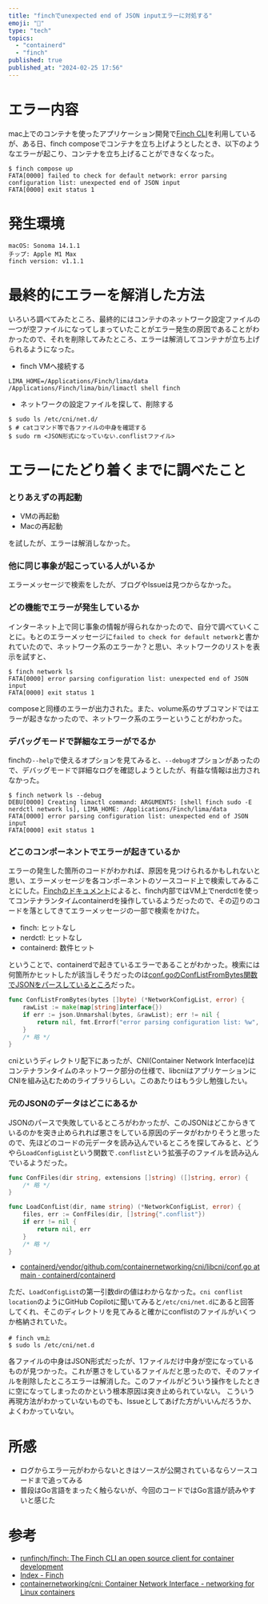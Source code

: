 ```yaml
---
title: "finchでunexpected end of JSON inputエラーに対処する"
emoji: "🔎"
type: "tech"
topics:
  - "containerd"
  - "finch"
published: true
published_at: "2024-02-25 17:56"
---
```


# エラー内容

mac上でのコンテナを使ったアプリケーション開発で[Finch CLI](https://github.com/runfinch/finch)を利用しているが、ある日、finch composeでコンテナを立ち上げようとしたとき、以下のようなエラーが起こり、コンテナを立ち上げることができなくなった。

```shell
$ finch compose up
FATA[0000] failed to check for default network: error parsing configuration list: unexpected end of JSON input
FATA[0000] exit status 1
```

# 発生環境

```text
macOS: Sonoma 14.1.1
チップ: Apple M1 Max
finch version: v1.1.1
```

# 最終的にエラーを解消した方法

いろいろ調べてみたところ、最終的にはコンテナのネットワーク設定ファイルの一つが空ファイルになってしまっていたことがエラー発生の原因であることがわかったので、それを削除してみたところ、エラーは解消してコンテナが立ち上げられるようになった。

- finch VMへ接続する

```shell
LIMA_HOME=/Applications/Finch/lima/data /Applications/Finch/lima/bin/limactl shell finch
```

- ネットワークの設定ファイルを探して、削除する

```shell
$ sudo ls /etc/cni/net.d/
$ # catコマンド等で各ファイルの中身を確認する
$ sudo rm <JSON形式になっていない.conflistファイル>
```

# エラーにたどり着くまでに調べたこと

### とりあえずの再起動

- VMの再起動
- Macの再起動

を試したが、エラーは解消しなかった。

### 他に同じ事象が起こっている人がいるか

エラーメッセージで検索をしたが、ブログやIssueは見つからなかった。

### どの機能でエラーが発生しているか

インターネット上で同じ事象の情報が得られなかったので、自分で調べていくことに。もとのエラーメッセージに`failed to check for default network`と書かれていたので、ネットワーク系のエラーか？と思い、ネットワークのリストを表示を試すと、

```shell
$ finch network ls
FATA[0000] error parsing configuration list: unexpected end of JSON input
FATA[0000] exit status 1
```

composeと同様のエラーが出力された。また、volume系のサブコマンドではエラーが起きなかったので、ネットワーク系のエラーということがわかった。

### デバッグモードで詳細なエラーがでるか

finchの`--help`で使えるオプションを見てみると、`--debug`オプションがあったので、デバッグモードで詳細なログを確認しようとしたが、有益な情報は出力されなかった。

```shell
$ finch network ls --debug
DEBU[0000] Creating limactl command: ARGUMENTS: [shell finch sudo -E nerdctl network ls], LIMA_HOME: /Applications/Finch/lima/data
FATA[0000] error parsing configuration list: unexpected end of JSON input
FATA[0000] exit status 1
```

### どこのコンポーネントでエラーが起きているか

エラーの発生した箇所のコードがわかれば、原因を見つけられるかもしれないと思い、エラーメッセージを各コンポーネントのソースコード上で検索してみることにした。[Finchのドキュメント](https://runfinch.com/architecture/#macos)によると、finch内部ではVM上でnerdctlを使ってコンテナランタイムcontainerdを操作しているようだったので、その辺りのコードを落としてきてエラーメッセージの一部で検索をかけた。

- finch: ヒットなし
- nerdctl: ヒットなし
- containerd: 数件ヒット

ということで、containerdで起きているエラーであることがわかった。検索には何箇所かヒットしたが該当しそうだったのは[conf.goのConfListFromBytes関数でJSONをパースしているところ](https://github.com/containerd/containerd/blob/main/vendor/github.com/containernetworking/cni/libcni/conf.go#L67)だった。

```go
func ConfListFromBytes(bytes []byte) (*NetworkConfigList, error) {
	rawList := make(map[string]interface{})
	if err := json.Unmarshal(bytes, &rawList); err != nil {
		return nil, fmt.Errorf("error parsing configuration list: %w", err)
	}
    /* 略 */
}
```

cniというディレクトリ配下にあったが、CNI(Container Network Interface)はコンテナランタイムのネットワーク部分の仕様で、libcniはアプリケーションにCNIを組み込むためのライブラリらしい。このあたりはもう少し勉強したい。

### 元のJSONのデータはどこにあるか

JSONのパースで失敗しているところがわかったが、このJSONはどこからきているのかを突き止められれば悪さをしている原因のデータがわかりそうと思ったので、先ほどのコードの元データを読み込んでいるところを探してみると、どうやら`LoadConfigList`という関数で`.conflist`という拡張子のファイルを読み込んでいるようだった。

```go
func ConfFiles(dir string, extensions []string) ([]string, error) {
    /* 略 */
}

func LoadConfList(dir, name string) (*NetworkConfigList, error) {
	files, err := ConfFiles(dir, []string{".conflist"})
	if err != nil {
		return nil, err
	}
    /* 略 */
}
```

- [containerd/vendor/github.com/containernetworking/cni/libcni/conf.go at main · containerd/containerd](https://github.com/containerd/containerd/blob/main/vendor/github.com/containernetworking/cni/libcni/conf.go#L187-L191)

ただ、`LoadConfigList`の第一引数dirの値はわからなかった。`cni conflist location`のようにGitHub Copilotに聞いてみると`/etc/cni/net.d`にあると回答してくれ、そこのディレクトリを見てみると確かにconflistのファイルがいくつか格納されていた。

```shell
# finch vm上
$ sudo ls /etc/cni/net.d
```

各ファイルの中身はJSON形式だったが、1ファイルだけ中身が空になっているものが見つかった。これが悪さをしているファイルだと思ったので、そのファイルを削除したところエラーは解消した。このファイルがどういう操作をしたときに空になってしまったのかという根本原因は突き止められていない。
こういう再現方法がわかっていないものでも、Issueとしてあげた方がいいんだろうか、よくわかっていない。

# 所感

- ログからエラー元がわからないときはソースが公開されているならソースコードまで追ってみる
- 普段はGo言語をまったく触らないが、今回のコードではGo言語が読みやすいと感じた

# 参考

- [runfinch/finch: The Finch CLI an open source client for container development](https://github.com/runfinch/finch?tab=readme-ov-file#macos-2)
- [Index - Finch](https://runfinch.com/architecture/#macos)
- [containernetworking/cni: Container Network Interface - networking for Linux containers](https://github.com/containernetworking/cni)
